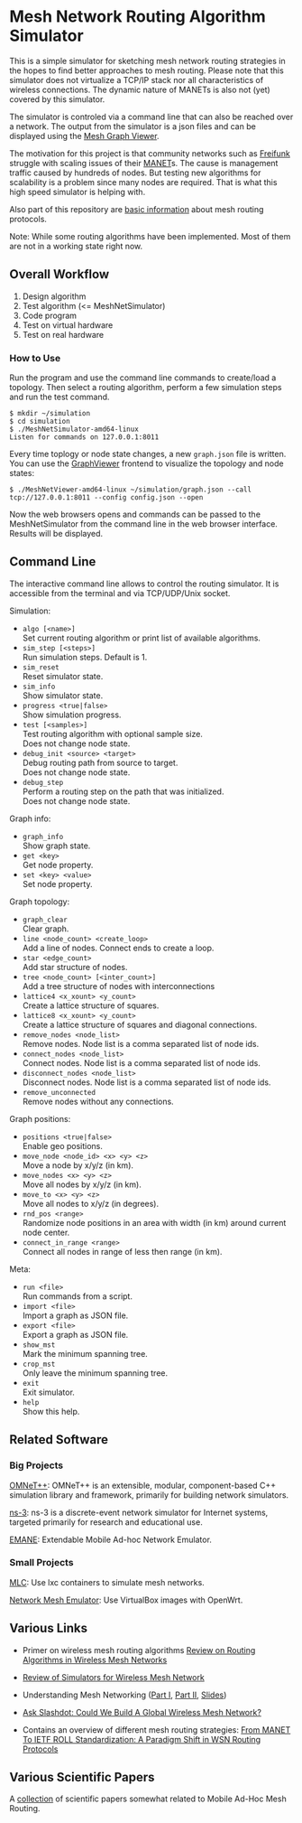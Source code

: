 # Mesh Network Routing Algorithm Simulator

This is a simple simulator for sketching mesh network routing strategies in the hopes to find better approaches to mesh routing. Please note that this simulator does not virtualize a TCP/IP stack nor all characteristics of wireless connections. The dynamic nature of MANETs is also not (yet) covered by this simulator.

The simulator is controled via a command line that can also be reached over a network. The output from the simulator is a json files and can be displayed using the [Mesh Graph Viewer](https://github.com/mwarning/MeshGraphViewer/).

The motivation for this project is that community networks such as [Freifunk](https://freifunk.net) struggle with scaling issues of their [MANET](https://en.wikipedia.org/wiki/Mobile_ad_hoc_network)s. The cause is management traffic caused by hundreds of nodes. But testing new algorithms for scalability is a problem since many nodes are required. That is what this high speed simulator is helping with.

Also part of this repository are [basic information](docs/about_mesh_networking.md) about mesh routing protocols.

Note: While some routing algorithms have been implemented. Most of them are not in a working state right now.

## Overall Workflow

1. Design algorithm
2. Test algorithm (<= MeshNetSimulator)
3. Code program
4. Test on virtual hardware
5. Test on real hardware

### How to Use

Run the program and use the command line commands to create/load a topology. Then select a routing algorithm, perform a few simulation steps and run the test command.

```
$ mkdir ~/simulation
$ cd simulation
$ ./MeshNetSimulator-amd64-linux
Listen for commands on 127.0.0.1:8011
```

Every time toplogy or node state changes, a new `graph.json` file is written. You can use the [GraphViewer](https://github.com/mwarning/GraphViewer) frontend to visualize the topology and node states:

```
$ ./MeshNetViewer-amd64-linux ~/simulation/graph.json --call tcp://127.0.0.1:8011 --config config.json --open
```

Now the web browsers opens and commands can be passed to the MeshNetSimulator from the command line in the web browser interface. Results will be displayed.

## Command Line

The interactive command line allows to control the routing simulator. It is accessible from the terminal and via TCP/UDP/Unix socket.

Simulation:

- `algo [<name>]`  
  Set current routing algorithm or print list of available algorithms.
- `sim_step [<steps>]`  
  Run simulation steps. Default is 1.
- `sim_reset`  
  Reset simulator state.
- `sim_info`  
  Show simulator state.
- `progress <true|false>`  
  Show simulation progress.
- `test [<samples>]`  
  Test routing algorithm with optional sample size.  
  Does not change node state.
- `debug_init <source> <target>`  
  Debug routing path from source to target.  
  Does not change node state.
- `debug_step`  
  Perform a routing step on the path that was initialized.  
  Does not change node state.

Graph info:

- `graph_info`  
  Show graph state.
- `get <key>`  
  Get node property.
- `set <key> <value>`  
  Set node property.

Graph topology:

- `graph_clear`  
  Clear graph.
- `line <node_count> <create_loop>`  
  Add a line of nodes. Connect ends to create a loop.
- `star <edge_count>`    
  Add star structure of nodes.
- `tree <node_count> [<inter_count>]`  
  Add a tree structure of nodes with interconnections
- `lattice4 <x_xount> <y_count>`  
  Create a lattice structure of squares.
- `lattice8 <x_xount> <y_count>`  
  Create a lattice structure of squares and diagonal connections.
- `remove_nodes <node_list>`  
  Remove nodes. Node list is a comma separated list of node ids.
- `connect_nodes <node_list>`  
  Connect nodes. Node list is a comma separated list of node ids.
- `disconnect_nodes <node_list>`  
  Disconnect nodes. Node list is a comma separated list of node ids.
- `remove_unconnected`  
  Remove nodes without any connections.

Graph positions:

- `positions <true|false>`  
  Enable geo positions.
- `move_node <node_id> <x> <y> <z>`  
  Move a node by x/y/z (in km).
- `move_nodes <x> <y> <z>`  
  Move all nodes by x/y/z (in km).
- `move_to <x> <y> <z>`  
  Move all nodes to x/y/z (in degrees).
- `rnd_pos <range>`  
  Randomize node positions in an area with width (in km) around current node center.
- `connect_in_range <range>`  
  Connect all nodes in range of less then range (in km).

Meta:
- `run <file>`  
  Run commands from a script.
- `import <file>`  
  Import a graph as JSON file.
- `export <file>`  
  Export a graph as JSON file.
- `show_mst`  
  Mark the minimum spanning tree.
- `crop_mst`  
  Only leave the minimum spanning tree.
- `exit`  
  Exit simulator.
- `help`  
  Show this help.

## Related Software

### Big Projects

[OMNeT++](https://www.omnetpp.org/): OMNeT++ is an extensible, modular, component-based C++ simulation library and framework, primarily for building network simulators.

[ns-3](https://www.nsnam.org/): ns-3 is a discrete-event network simulator for Internet systems, targeted primarily for research and educational use. 

[EMANE](https://github.com/adjacentlink/emane): Extendable Mobile Ad-hoc Network Emulator.

### Small Projects

[MLC](https://github.com/axn/mlc): Use lxc containers to simulate mesh networks.

[Network Mesh Emulator](https://github.com/dbritos/Network-mesh-emulator): Use VirtualBox images with OpenWrt.

## Various Links

- Primer on wireless mesh routing algorithms [Review on Routing Algorithms in Wireless Mesh Networks](http://www.ijcst.org/Volume3/Issue5/p15_3_5.pdf)

- [Review of Simulators for Wireless Mesh Network](http://dlibra.itl.waw.pl/dlibra-webapp/Content/1800/ISSN_1509-4553_3_2014_82.pdf)

- Understanding Mesh Networking ([Part I](https://inthemesh.com/archive/understanding-mesh-networking-part-i/), [Part II](https://inthemesh.com/archive/understanding-mesh-networking-part-ii/), [Slides](https://www.dropbox.com/s/wqksd8dmykev8x7/))

- [Ask Slashdot: Could We Build A Global Wireless Mesh Network?](https://ask.slashdot.org/story/17/04/29/2134234/ask-slashdot-could-we-build-a-global-wireless-mesh-network)

- Contains an overview of different mesh routing strategies: [From MANET To IETF ROLL Standardization: A Paradigm Shift in WSN Routing Protocols](http://www.cttc.es/publication/from-manet-to-ietf-roll-standardization-a-paradigm-shift-in-wsn-routing-protocols/)

## Various Scientific Papers

A [collection](docs/papers.md) of scientific papers somewhat related to Mobile Ad-Hoc Mesh Routing.
